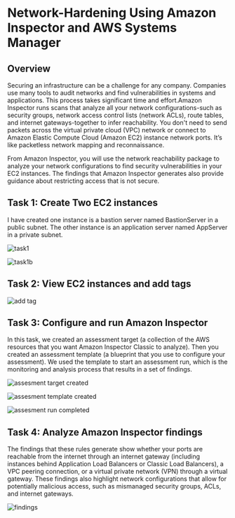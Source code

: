 # Network-Hardening Using Amazon Inspector and AWS Systems Manager
## Overview
Securing an infrastructure can be a challenge for any company. Companies use many tools to audit networks and find vulnerabilities in systems and applications. This process takes significant time and effort.Amazon Inspector runs scans that analyze all your network configurations-such as security groups, network access control lists (network ACLs), route tables, and internet gateways-together to infer reachability. You don't need to send packets across the virtual private cloud (VPC) network or connect to Amazon Elastic Compute Cloud (Amazon EC2) instance network ports. It’s like packetless network mapping and reconnaissance. 

From Amazon Inspector, you will use the network reachability package to analyze your network configurations to find security vulnerabilities in your EC2 instances. The findings that Amazon Inspector generates also provide guidance about restricting access that is not secure.

## Task 1: Create Two EC2 instances
I have created one instance is a bastion server named BastionServer in a public subnet. The other instance is an application server named AppServer in a private subnet.

![task1](https://github.com/Cloud-Xplorer08/Security-Network-Hardening/assets/71820244/d4331294-7d6c-4123-a291-f3d435039a0d)


![task1b](https://github.com/Cloud-Xplorer08/Security-Network-Hardening/assets/71820244/e70e059a-01f2-4148-86bb-90f542a21d40)

## Task 2: View EC2 instances and add tags

![add tag](https://github.com/Cloud-Xplorer08/Security-Network-Hardening/assets/71820244/9a5942c3-6933-41a8-a171-00186976473e)

## Task 3: Configure and run Amazon Inspector
In this task, we created an assessment target (a collection of the AWS resources that you want Amazon Inspector Classic to analyze). Then you created an assessment template (a blueprint that you use to configure your assessment). We used the template to start an assessment run, which is the monitoring and analysis process that results in a set of findings.

![assesment target created](https://github.com/Cloud-Xplorer08/Security-Network-Hardening/assets/71820244/3f3c0efe-72d9-4fe8-829a-2cd29e2909e0)


![assesment template created](https://github.com/Cloud-Xplorer08/Security-Network-Hardening/assets/71820244/e848270a-1b57-4c75-a4ca-30794aea170c)


![assesment run completed](https://github.com/Cloud-Xplorer08/Security-Network-Hardening/assets/71820244/949ab989-693d-4a62-bd32-1242ba3332aa)

## Task 4: Analyze Amazon Inspector findings
The findings that these rules generate show whether your ports are reachable from the internet through an internet gateway (including instances behind Application Load Balancers or Classic Load Balancers), a VPC peering connection, or a virtual private network (VPN) through a virtual gateway. These findings also highlight network configurations that allow for potentially malicious access, such as mismanaged security groups, ACLs, and internet gateways.

![findings](https://github.com/Cloud-Xplorer08/Security-Network-Hardening/assets/71820244/045f4dd7-c8db-4b04-8d6d-a7848e56cc3f)







